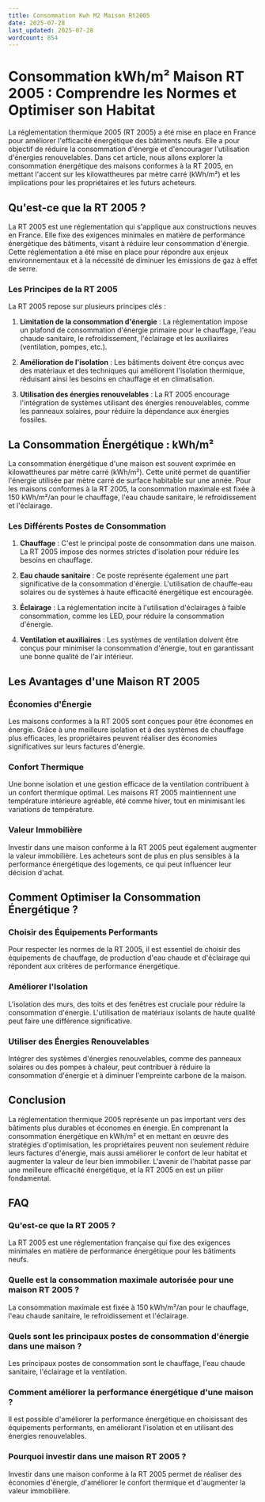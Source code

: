 ```yaml
---
title: Consommation Kwh M2 Maison Rt2005
date: 2025-07-28
last_updated: 2025-07-28
wordcount: 854
---
```


# Consommation kWh/m² Maison RT 2005 : Comprendre les Normes et Optimiser son Habitat

La réglementation thermique 2005 (RT 2005) a été mise en place en France pour améliorer l'efficacité énergétique des bâtiments neufs. Elle a pour objectif de réduire la consommation d'énergie et d'encourager l'utilisation d'énergies renouvelables. Dans cet article, nous allons explorer la consommation énergétique des maisons conformes à la RT 2005, en mettant l'accent sur les kilowattheures par mètre carré (kWh/m²) et les implications pour les propriétaires et les futurs acheteurs.

## Qu'est-ce que la RT 2005 ?

La RT 2005 est une réglementation qui s'applique aux constructions neuves en France. Elle fixe des exigences minimales en matière de performance énergétique des bâtiments, visant à réduire leur consommation d'énergie. Cette réglementation a été mise en place pour répondre aux enjeux environnementaux et à la nécessité de diminuer les émissions de gaz à effet de serre.

### Les Principes de la RT 2005

La RT 2005 repose sur plusieurs principes clés :

1. **Limitation de la consommation d'énergie** : La réglementation impose un plafond de consommation d'énergie primaire pour le chauffage, l'eau chaude sanitaire, le refroidissement, l'éclairage et les auxiliaires (ventilation, pompes, etc.).

2. **Amélioration de l'isolation** : Les bâtiments doivent être conçus avec des matériaux et des techniques qui améliorent l'isolation thermique, réduisant ainsi les besoins en chauffage et en climatisation.

3. **Utilisation des énergies renouvelables** : La RT 2005 encourage l'intégration de systèmes utilisant des énergies renouvelables, comme les panneaux solaires, pour réduire la dépendance aux énergies fossiles.

## La Consommation Énergétique : kWh/m²

La consommation énergétique d'une maison est souvent exprimée en kilowattheures par mètre carré (kWh/m²). Cette unité permet de quantifier l'énergie utilisée par mètre carré de surface habitable sur une année. Pour les maisons conformes à la RT 2005, la consommation maximale est fixée à 150 kWh/m²/an pour le chauffage, l'eau chaude sanitaire, le refroidissement et l'éclairage.

### Les Différents Postes de Consommation

1. **Chauffage** : C'est le principal poste de consommation dans une maison. La RT 2005 impose des normes strictes d'isolation pour réduire les besoins en chauffage.

2. **Eau chaude sanitaire** : Ce poste représente également une part significative de la consommation d'énergie. L'utilisation de chauffe-eau solaires ou de systèmes à haute efficacité énergétique est encouragée.

3. **Éclairage** : La réglementation incite à l'utilisation d'éclairages à faible consommation, comme les LED, pour réduire la consommation d'énergie.

4. **Ventilation et auxiliaires** : Les systèmes de ventilation doivent être conçus pour minimiser la consommation d'énergie, tout en garantissant une bonne qualité de l'air intérieur.

## Les Avantages d'une Maison RT 2005

### Économies d'Énergie

Les maisons conformes à la RT 2005 sont conçues pour être économes en énergie. Grâce à une meilleure isolation et à des systèmes de chauffage plus efficaces, les propriétaires peuvent réaliser des économies significatives sur leurs factures d'énergie.

### Confort Thermique

Une bonne isolation et une gestion efficace de la ventilation contribuent à un confort thermique optimal. Les maisons RT 2005 maintiennent une température intérieure agréable, été comme hiver, tout en minimisant les variations de température.

### Valeur Immobilière

Investir dans une maison conforme à la RT 2005 peut également augmenter la valeur immobilière. Les acheteurs sont de plus en plus sensibles à la performance énergétique des logements, ce qui peut influencer leur décision d'achat.

## Comment Optimiser la Consommation Énergétique ?

### Choisir des Équipements Performants

Pour respecter les normes de la RT 2005, il est essentiel de choisir des équipements de chauffage, de production d'eau chaude et d'éclairage qui répondent aux critères de performance énergétique.

### Améliorer l'Isolation

L'isolation des murs, des toits et des fenêtres est cruciale pour réduire la consommation d'énergie. L'utilisation de matériaux isolants de haute qualité peut faire une différence significative.

### Utiliser des Énergies Renouvelables

Intégrer des systèmes d'énergies renouvelables, comme des panneaux solaires ou des pompes à chaleur, peut contribuer à réduire la consommation d'énergie et à diminuer l'empreinte carbone de la maison.

## Conclusion

La réglementation thermique 2005 représente un pas important vers des bâtiments plus durables et économes en énergie. En comprenant la consommation énergétique en kWh/m² et en mettant en œuvre des stratégies d'optimisation, les propriétaires peuvent non seulement réduire leurs factures d'énergie, mais aussi améliorer le confort de leur habitat et augmenter la valeur de leur bien immobilier. L'avenir de l'habitat passe par une meilleure efficacité énergétique, et la RT 2005 en est un pilier fondamental.

## FAQ

### Qu'est-ce que la RT 2005 ?

La RT 2005 est une réglementation française qui fixe des exigences minimales en matière de performance énergétique pour les bâtiments neufs.

### Quelle est la consommation maximale autorisée pour une maison RT 2005 ?

La consommation maximale est fixée à 150 kWh/m²/an pour le chauffage, l'eau chaude sanitaire, le refroidissement et l'éclairage.

### Quels sont les principaux postes de consommation d'énergie dans une maison ?

Les principaux postes de consommation sont le chauffage, l'eau chaude sanitaire, l'éclairage et la ventilation.

### Comment améliorer la performance énergétique d'une maison ?

Il est possible d'améliorer la performance énergétique en choisissant des équipements performants, en améliorant l'isolation et en utilisant des énergies renouvelables.

### Pourquoi investir dans une maison RT 2005 ?

Investir dans une maison conforme à la RT 2005 permet de réaliser des économies d'énergie, d'améliorer le confort thermique et d'augmenter la valeur immobilière.